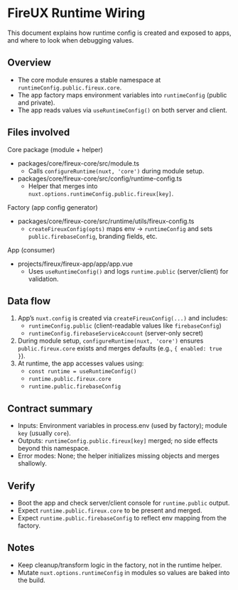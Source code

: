 # FireUX Runtime Wiring

This document explains how runtime config is created and exposed to apps, and where to look when debugging values.

## Overview

- The core module ensures a stable namespace at `runtimeConfig.public.fireux.core`.
- The app factory maps environment variables into `runtimeConfig` (public and private).
- The app reads values via `useRuntimeConfig()` on both server and client.

## Files involved

Core package (module + helper)

- packages/core/fireux-core/src/module.ts
  - Calls `configureRuntime(nuxt, 'core')` during module setup.
- packages/core/fireux-core/src/config/runtime-config.ts
  - Helper that merges into `nuxt.options.runtimeConfig.public.fireux[key]`.

Factory (app config generator)

- packages/core/fireux-core/src/runtime/utils/fireux-config.ts
  - `createFireuxConfig(opts)` maps env → `runtimeConfig` and sets `public.firebaseConfig`, branding fields, etc.

App (consumer)

- projects/fireux/fireux-app/app/app.vue
  - Uses `useRuntimeConfig()` and logs `runtime.public` (server/client) for validation.

## Data flow

1. App’s `nuxt.config` is created via `createFireuxConfig(...)` and includes:
   - `runtimeConfig.public` (client-readable values like `firebaseConfig`)
   - `runtimeConfig.firebaseServiceAccount` (server-only secret)
2. During module setup, `configureRuntime(nuxt, 'core')` ensures `public.fireux.core` exists and merges defaults (e.g., `{ enabled: true }`).
3. At runtime, the app accesses values using:
   - `const runtime = useRuntimeConfig()`
   - `runtime.public.fireux.core`
   - `runtime.public.firebaseConfig`

## Contract summary

- Inputs: Environment variables in process.env (used by factory); module `key` (usually `core`).
- Outputs: `runtimeConfig.public.fireux[key]` merged; no side effects beyond this namespace.
- Error modes: None; the helper initializes missing objects and merges shallowly.

## Verify

- Boot the app and check server/client console for `runtime.public` output.
- Expect `runtime.public.fireux.core` to be present and merged.
- Expect `runtime.public.firebaseConfig` to reflect env mapping from the factory.

## Notes

- Keep cleanup/transform logic in the factory, not in the runtime helper.
- Mutate `nuxt.options.runtimeConfig` in modules so values are baked into the build.
